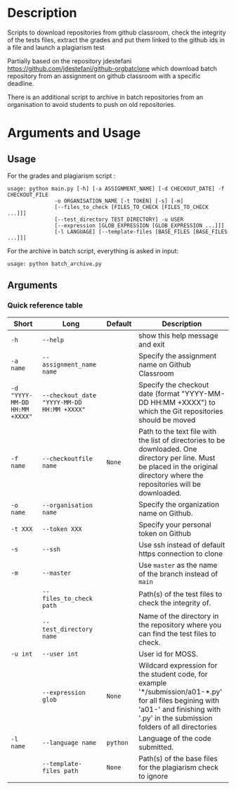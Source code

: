 # Description
Scripts to download repositories from github classroom, check the integrity of the tests files, extract the grades and put them linked to the github ids in a file and launch a plagiarism test

Partially based on the repository jdestefani https://github.com/jdestefani/github-orgbatclone which download batch repository from an assignment on github classroom with a specific deadline.

There is an additional script to archive in batch repositories from an organisation to avoid students to push on old repositories.

# Arguments and Usage
## Usage
For the grades and plagiarism script :
```
usage: python main.py [-h] [-a ASSIGNMENT_NAME] [-d CHECKOUT_DATE] -f CHECKOUT_FILE
               -o ORGANISATION_NAME [-t TOKEN] [-s] [-m]
               [--files_to_check [FILES_TO_CHECK [FILES_TO_CHECK ...]]]
               [--test_directory TEST_DIRECTORY] -u USER
               [--expression [GLOB_EXPRESSION [GLOB_EXPRESSION ...]]]
               [-l LANGUAGE] [--template-files [BASE_FILES [BASE_FILES ...]]]
```

For the archive in batch script, everything is asked in input:
```
usage: python batch_archive.py
```

## Arguments
### Quick reference table
|Short|Long               |Default |Description                                                                                                                                                                         |
|-----|-------------------|--------|------------------------------------------------------------------------------------------------------------------------------------------------------------------------------------|
|`-h` |`--help`           |        |show this help message and exit                                                                                                                                                     |
|`-a name` |`--assignment_name name`|      |Specify the assignment name on Github Classroom                                                                                                                                     |
|`-d "YYYY-MM-DD HH:MM +XXXX"` |`--checkout_date "YYYY-MM-DD HH:MM +XXXX"`  |      |Specify the checkout date (format "YYYY-MM-DD HH:MM +XXXX") to which the Git repositories should be moved                                                                           |
|`-f name` |`--checkoutfile name`   |`None`  |Path to the text file with the list of directories to be downloaded. One directory per line. Must be placed in the original directory where the repositories will be downloaded.     |
|`-o name` |`--organisation name`   |    |Specify the organization name on Github.                                                                                                                                            |
|`-t XXX` |`--token XXX`          |      |Specify your personal token on Github                                                                                                                                               |
|`-s` |`--ssh`            |        |Use ssh instead of default https connection to clone                                                                                                                                |
|`-m` |`--master`            |        |Use `master` as the name of the branch instead of `main`                                                                                                                                |
|     |`--files_to_check path` |  |Path(s) of the test files to check the integrity of.                                                                                                                                |
|     |`--test_directory name` |      |Name of the directory in the repository where you can find the test files to check.                                                                                                 |
|`-u int` |`--user int`           |  |User id for MOSS.                                                                                                                                                                   |
|     |`--expression glob`     |`None`  |Wildcard expression for the student code, for example '\*/submission/a01-\*.py' for all files begining with 'a01-' and finishing with '.py' in the submission folders of all directories|
|`-l name` |`--language name`       |`python`|Language of the code submitted.                                                                                                                                                     |
|     |`--template-files path` |`None`  |Path(s) of the base files for the plagiarism check to ignore                                                                                                                                       |
